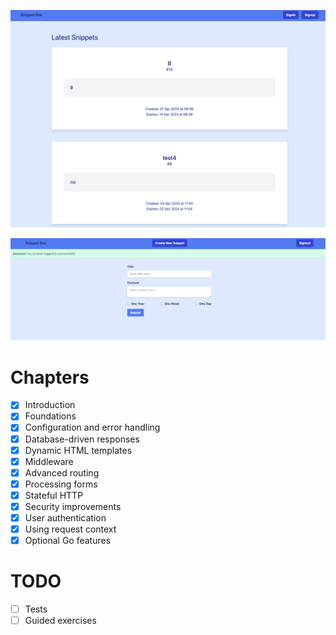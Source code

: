 ![Unauthenticated user](screenshots/unauthenticated.png)

![Authenticated user](screenshots/authenticated.png)

# Chapters
- [x] Introduction
- [x] Foundations
- [x] Configuration and error handling
- [x] Database-driven responses
- [x] Dynamic HTML templates
- [x] Middleware
- [x] Advanced routing
- [x] Processing forms
- [x] Stateful HTTP
- [x] Security improvements
- [x] User authentication
- [x] Using request context
- [x] Optional Go features

# TODO
- [ ] Tests
- [ ] Guided exercises